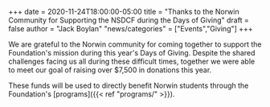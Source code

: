 +++
date = 2020-11-24T18:00:00-05:00
title = "Thanks to the Norwin Community for Supporting the NSDCF during the Days of Giving"
draft = false
author = "Jack Boylan"
"news/categories" = ["Events","Giving"]
+++

We are grateful to the Norwin community for coming together to support the Foundation's mission during this year's Days of Giving. Despite the shared challenges facing us all during these difficult times, together we were able to meet our goal of raising over $7,500 in donations this year.<!--more-->

These funds will be used to directly benefit Norwin students through the Foundation's [programs]({{< ref "programs/" >}}).
